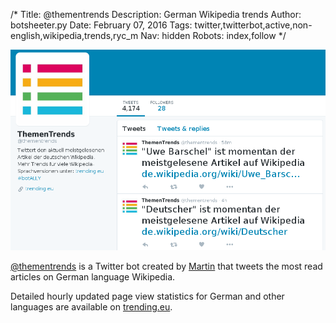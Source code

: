 /*
Title: @thementrends
Description: German Wikipedia trends
Author: botsheeter.py
Date: February 07, 2016
Tags: twitter,twitterbot,active,non-english,wikipedia,trends,ryc_m
Nav: hidden
Robots: index,follow
*/

[![](/content/bots/twitterbots/images/thementrends.png)](http://www.twitter.com/thementrends)

[@thementrends](http://www.twitter.com/thementrends) is a Twitter bot created by [Martin](https://twitter.com/http://www.twitter.com/ryc_m) that tweets the most read articles on German language Wikipedia.

Detailed hourly updated page view statistics for German and other languages are available on [trending.eu](http://www.trending.eu). 
